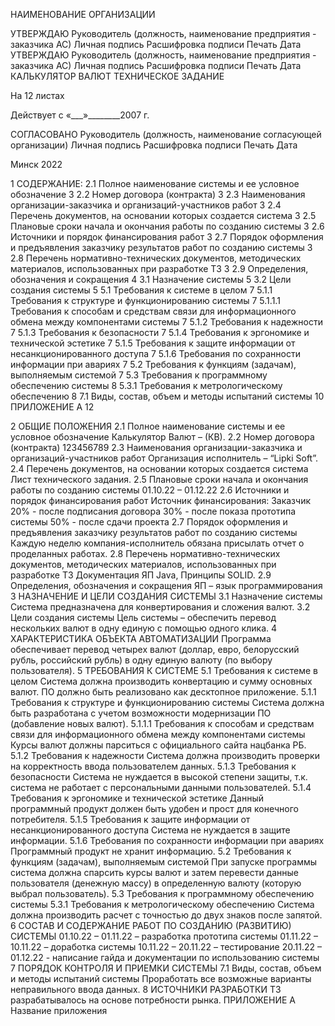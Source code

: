 НАИМЕНОВАНИЕ ОРГАНИЗАЦИИ

УТВЕРЖДАЮ
Руководитель (должность, наименование предприятия - заказчика АС)
Личная подпись  Расшифровка подписи
Печать
Дата 
УТВЕРЖДАЮ
Руководитель (должность, наименование предприятия - заказчика АС)
Личная подпись  Расшифровка подписи
Печать
Дата
КАЛЬКУЛЯТОР ВАЛЮТ
ТЕХНИЧЕСКОЕ ЗАДАНИЕ

На 12 листах


Действует с «___»________2007 г.


СОГЛАСОВАНО
Руководитель (должность, наименование согласующей организации)
Личная подпись  Расшифровка подписи
Печать
Дата


Минск 2022


1 СОДЕРЖАНИЕ:
2.1 Полное наименование системы и ее условное обозначение	3
2.2 Номер договора (контракта)	3
2.3 Наименования организации-заказчика и организаций-участников работ	3
2.4 Перечень документов, на основании которых создается система	3
2.5 Плановые сроки начала и окончания работы по созданию системы	3
2.6 Источники и порядок финансирования работ	3
2.7 Порядок оформления и предъявления заказчику результатов работ по созданию системы	3
2.8 Перечень нормативно-технических документов, методических материалов, использованных при разработке ТЗ	3
2.9 Определения, обозначения и сокращения	4
3.1 Назначение системы	5
3.2 Цели создания системы	5
5.1 Требования к системе в целом	7
5.1.1 Требования к структуре и функционированию системы	7
5.1.1.1 Требования к способам и средствам связи для информационного обмена между компонентами системы	7
5.1.2 Требования к надежности	7
5.1.3 Требования к безопасности	7
5.1.4 Требования к эргономике и технической эстетике	7
5.1.5 Требования к защите информации от несанкционированного доступа	7
5.1.6 Требования по сохранности информации при авариях	7
5.2 Требования к функциям (задачам), выполняемым системой	7
5.3 Требования к программному обеспечению системы	8
5.3.1 Требования к метрологическому обеспечению	8
7.1 Виды, состав, объем и методы испытаний системы	10
ПРИЛОЖЕНИЕ А	12
 
2 ОБЩИЕ ПОЛОЖЕНИЯ
2.1 Полное наименование системы и ее условное обозначение
  Калькулятор Валют – (КВ).
2.2 Номер договора (контракта)
123456789
2.3 Наименования организации-заказчика и организаций-участников работ
Организация исполнитель – “Lipki Soft”.
2.4 Перечень документов, на основании которых создается система
Лист технического задания.
2.5 Плановые сроки начала и окончания работы по созданию системы
01.10.22 – 01.12.22
2.6 Источники и порядок финансирования работ
Источник финансирования: Заказчик
20% - после подписания договора
30% - после показа прототипа системы
50% - после сдачи проекта
2.7 Порядок оформления и предъявления заказчику результатов работ по созданию системы
Каждую неделю компания-исполнитель обязана присылать отчет о проделанных работах.
2.8 Перечень нормативно-технических документов, методических материалов, использованных при разработке ТЗ
Документация ЯП Java,
Принципы SOLID. 
2.9 Определения, обозначения и сокращения
ЯП – язык программирования
3 НАЗНАЧЕНИЕ И ЦЕЛИ СОЗДАНИЯ СИСТЕМЫ
3.1 Назначение системы 
Система предназначена для конвертирования и сложения валют.
3.2 Цели создания системы
Цель системы – обеспечить перевод нескольких валют в одну единую с помощью одного клика.
4 ХАРАКТЕРИСТИКА ОБЪЕКТА АВТОМАТИЗАЦИИ
Программа обеспечивает перевод четырех валют (доллар, евро, белорусский рубль, российский рубль) в одну единую валюту (по выбору пользователя).
5 ТРЕБОВАНИЯ К СИСТЕМЕ
5.1 Требования к системе в целом
Система должна производить конвертацию и сумму основных валют. ПО должно быть реализовано как десктопное приложение.
5.1.1 Требования к структуре и функционированию системы
Система должна быть разработана с учетом возможности модернизации ПО (добавление новых валют).
5.1.1.1 Требования к способам и средствам связи для информационного обмена между компонентами системы
Курсы валют должны парситься с официального сайта нацбанка РБ.
5.1.2 Требования к надежности
Система должна производить проверки на корректность ввода пользователем данных.
5.1.3 Требования к безопасности
Система не нуждается в высокой степени защиты, т.к. система не работает с персональными данными пользователей.
5.1.4 Требования к эргономике и технической эстетике
Данный программный продукт должен быть удобен и прост для конечного потребителя.
5.1.5 Требования к защите информации от несанкционированного доступа
Система не нуждается в защите информации.
5.1.6 Требования по сохранности информации при авариях
Программный продукт не хранит информацию.
5.2 Требования к функциям (задачам), выполняемым системой
При запуске программы система должна спарсить курсы валют и затем перевести данные пользователя (денежную массу) в определенную валюту (которую выбрал пользователь).
5.3 Требования к программному обеспечению системы
5.3.1 Требования к метрологическому обеспечению
Система должна производить расчет с точностью до двух знаков после запятой.
6 СОСТАВ И СОДЕРЖАНИЕ РАБОТ ПО СОЗДАНИЮ (РАЗВИТИЮ) СИСТЕМЫ
01.10.22 – 01.11.22 – разработка прототипа системы
01.11.22 – 10.11.22 – доработка системы
10.11.22 – 20.11.22 – тестирование
20.11.22 – 01.12.22 -  написание гайда и документации по использованию системы
7 ПОРЯДОК КОНТРОЛЯ И ПРИЕМКИ СИСТЕМЫ
7.1 Виды, состав, объем и методы испытаний системы
Проработать все возможные варианты неправильного ввода данных.
8 ИСТОЧНИКИ РАЗРАБОТКИ
ТЗ разрабатывалось на основе потребности рынка.
ПРИЛОЖЕНИЕ А
Название приложения
 
